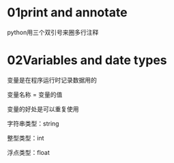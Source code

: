 # 01print and annotate
python用三个双引号来圈多行注释

# 02Variables and date types
变量是在程序运行时记录数据用的

变量名称 = 变量的值
 
 变量的好处是可以重复使用

 字符串类型：string

 整型类型：int

 浮点类型：float
